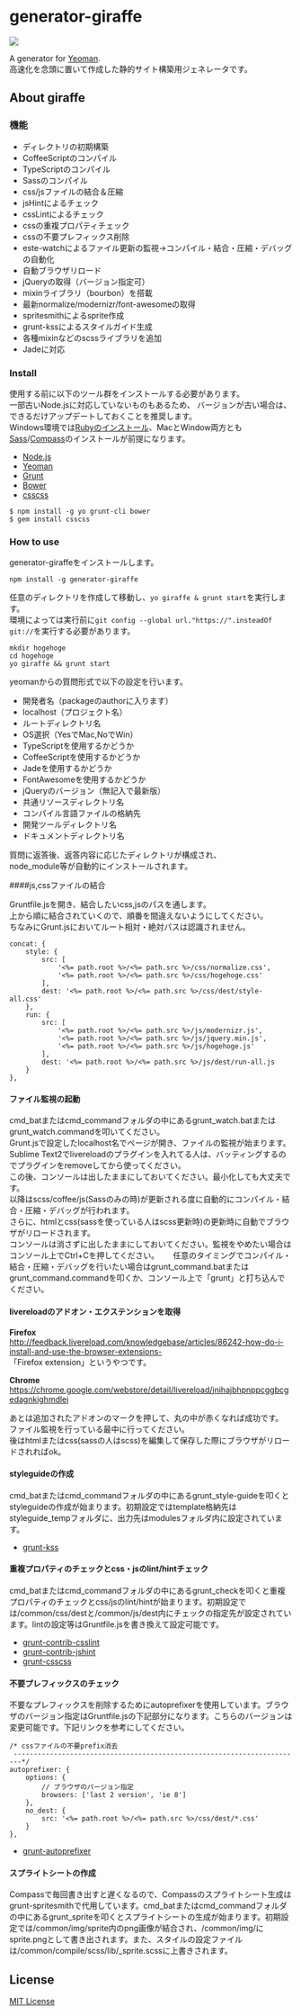 # generator-giraffe

![](http://ones-locus-plus.sakura.ne.jp/giraffe2.jpg)

A generator for [Yeoman](http://yeoman.io).  
高速化を念頭に置いて作成した静的サイト構築用ジェネレータです。

## About giraffe

### 機能

* ディレクトリの初期構築
* CoffeeScriptのコンパイル
* TypeScriptのコンパイル
* Sassのコンパイル
* css/jsファイルの結合＆圧縮
* jsHintによるチェック
* cssLintによるチェック
* cssの重複プロパティチェック
* cssの不要プレフィックス削除
* este-watchによるファイル更新の監視→コンパイル・結合・圧縮・デバッグの自動化
* 自動ブラウザリロード
* jQueryの取得（バージョン指定可）
* mixinライブラリ（bourbon）を搭載
* 最新normalize/modernizr/font-awesomeの取得
* spritesmithによるsprite作成
* grunt-kssによるスタイルガイド生成
* 各種mixinなどのscssライブラリを追加
* Jadeに対応

### Install

使用する前に以下のツール群をインストールする必要があります。  
一部古いNode.jsに対応していないものもあるため、  バージョンが古い場合は、できるだけアップデートしておくことを推奨します。  
Windows環境では[Rubyのインストール](https://www.ruby-lang.org/ja/downloads/)、MacとWindow両方とも[Sass](http://sass-lang.com/install)/[Compass](http://compass-style.org/install/)のインストールが前提になります。

- [Node.js](http://nodejs.jp/)
- [Yeoman](http://yeoman.io/)
- [Grunt](http://gruntjs.com/)
- [Bower](http://bower.io/)
- [csscss](http://zmoazeni.github.io/csscss/)

```
$ npm install -g yo grunt-cli bower
$ gem install csscss
```

### How to use

generator-giraffeをインストールします。

	npm install -g generator-giraffe


任意のディレクトリを作成して移動し、```yo giraffe & grunt start```を実行します。  
環境によっては実行前に```git config --global url."https://".insteadOf git://```を実行する必要があります。

	mkdir hogehoge
	cd hogehoge
	yo giraffe && grunt start
	
yeomanからの質問形式で以下の設定を行います。

- 開発者名（packageのauthorに入ります）
- localhost（プロジェクト名）
- ルートディレクトリ名
- OS選択（YesでMac,NoでWin）
- TypeScriptを使用するかどうか
- CoffeeScriptを使用するかどうか
- Jadeを使用するかどうか
- FontAwesomeを使用するかどうか
- jQueryのバージョン（無記入で最新版）
- 共通リソースディレクトリ名
- コンパイル言語ファイルの格納先
- 開発ツールディレクトリ名
- ドキュメントディレクトリ名

質問に返答後、返答内容に応じたディレクトリが構成され、  
node_module等が自動的にインストールされます。

####js,cssファイルの結合

Gruntfile.jsを開き、結合したいcss,jsのパスを通します。  
上から順に結合されていくので、順番を間違えないようにしてください。  
ちなみにGrunt.jsにおいてルート相対・絶対パスは認識されません。   

    concat: {
    	style: {
    		src: [
    			'<%= path.root %>/<%= path.src %>/css/normalize.css',
    			'<%= path.root %>/<%= path.src %>/css/hogehoge.css'
    		],
    		dest: '<%= path.root %>/<%= path.src %>/css/dest/style-all.css'
    	},
    	run: {
    		src: [
    			'<%= path.root %>/<%= path.src %>/js/modernizr.js',
    			'<%= path.root %>/<%= path.src %>/js/jquery.min.js',
    			'<%= path.root %>/<%= path.src %>/js/hogehoge.js'
    		],
    		dest: '<%= path.root %>/<%= path.src %>/js/dest/run-all.js
    	}
    },


#### ファイル監視の起動

cmd_batまたはcmd_commandフォルダの中にあるgrunt_watch.batまたはgrunt_watch.commandを叩いてください。  
Grunt.jsで設定したlocalhost名でページが開き、ファイルの監視が始まります。
Sublime Text2でlivereloadのプラグインを入れてる人は、バッティングするのでプラグインをremoveしてから使ってください。  
この後、コンソールは出したままにしておいてください。最小化しても大丈夫です。  
以降はscss/coffee/js(Sassのみの時)が更新される度に自動的にコンパイル・結合・圧縮・デバッグが行われます。  
さらに、htmlとcss(sassを使っている人はscss更新時)の更新時に自動でブラウザがリロードされます。  
コンソールは消さずに出したままにしておいてください。監視をやめたい場合はコンソール上でCtrl+Cを押してください。　　
任意のタイミングでコンパイル・結合・圧縮・デバッグを行いたい場合はgrunt_command.batまたはgrunt_command.commandを叩くか、コンソール上で「grunt」と打ち込んでください。

#### livereloadのアドオン・エクステンションを取得

**Firefox**   
http://feedback.livereload.com/knowledgebase/articles/86242-how-do-i-install-and-use-the-browser-extensions-  
「Firefox extension」というやつです。  

**Chrome**  
https://chrome.google.com/webstore/detail/livereload/jnihajbhpnppcggbcgedagnkighmdlei  


あとは追加されたアドオンのマークを押して、丸の中が赤くなれば成功です。  
ファイル監視を行っている最中に行ってください。  
後はhtmlまたはcss(sassの人はscss)を編集して保存した際にブラウザがリロードされればok。

#### styleguideの作成

cmd_batまたはcmd_commandフォルダの中にあるgrunt_style-guideを叩くとstyleguideの作成が始まります。初期設定ではtemplate格納先はstyleguide_tempフォルダに、出力先はmodulesフォルダ内に設定されています。

- [grunt-kss](https://github.com/t32k/grunt-kss)

#### 重複プロパティのチェックとcss・jsのlint/hintチェック

cmd_batまたはcmd_commandフォルダの中にあるgrunt_checkを叩くと重複プロパティのチェックとcss/jsのlint/hintが始まります。初期設定では/common/css/destと/common/js/dest内にチェックの指定先が設定されています。lintの設定等はGruntfile.jsを書き換えて設定可能です。

- [grunt-contrib-csslint](https://github.com/gruntjs/grunt-contrib-csslint)
- [grunt-contrib-jshint](https://github.com/gruntjs/grunt-contrib-jshint)
- [grunt-csscss](https://github.com/peterkeating/grunt-csscss)

#### 不要プレフィックスのチェック

不要なプレフィックスを削除するためにautoprefixerを使用しています。ブラウザのバージョン指定はGruntfile.jsの下記部分になります。こちらのバージョンは変更可能です。下記リンクを参考にしてください。

	/* cssファイルの不要prefix消去
	 ------------------------------------------------------------------------*/
	autoprefixer: {
		options: {
			// ブラウザのバージョン指定
			browsers: ['last 2 version', 'ie 8']
		},
		no_dest: {
			src: '<%= path.root %>/<%= path.src %>/css/dest/*.css'
		}
	},

- [grunt-autoprefixer](https://github.com/nDmitry/grunt-autoprefixer)

#### スプライトシートの作成

Compassで毎回書き出すと遅くなるので、Compassのスプライトシート生成はgrunt-spritesmithで代用しています。cmd_batまたはcmd_commandフォルダの中にあるgrunt_spriteを叩くとスプライトシートの生成が始まります。初期設定では/common/img/sprite内のpng画像が結合され、/common/img/にsprite.pngとして書き出されます。また、スタイルの設定ファイルは/common/compile/scss/lib/_sprite.scssに上書きされます。

## License

[MIT License](http://en.wikipedia.org/wiki/MIT_License)
